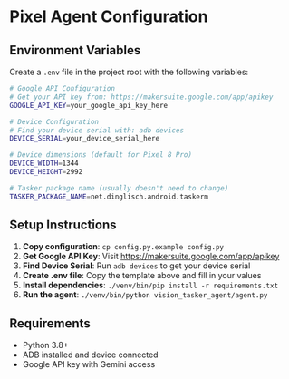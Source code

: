 # Pixel Agent Configuration

## Environment Variables

Create a `.env` file in the project root with the following variables:

```bash
# Google API Configuration
# Get your API key from: https://makersuite.google.com/app/apikey
GOOGLE_API_KEY=your_google_api_key_here

# Device Configuration
# Find your device serial with: adb devices
DEVICE_SERIAL=your_device_serial_here

# Device dimensions (default for Pixel 8 Pro)
DEVICE_WIDTH=1344
DEVICE_HEIGHT=2992

# Tasker package name (usually doesn't need to change)
TASKER_PACKAGE_NAME=net.dinglisch.android.taskerm
```

## Setup Instructions

1. **Copy configuration**: `cp config.py.example config.py`
2. **Get Google API Key**: Visit https://makersuite.google.com/app/apikey
3. **Find Device Serial**: Run `adb devices` to get your device serial
4. **Create .env file**: Copy the template above and fill in your values
5. **Install dependencies**: `./venv/bin/pip install -r requirements.txt`
6. **Run the agent**: `./venv/bin/python vision_tasker_agent/agent.py`

## Requirements

- Python 3.8+
- ADB installed and device connected
- Google API key with Gemini access
